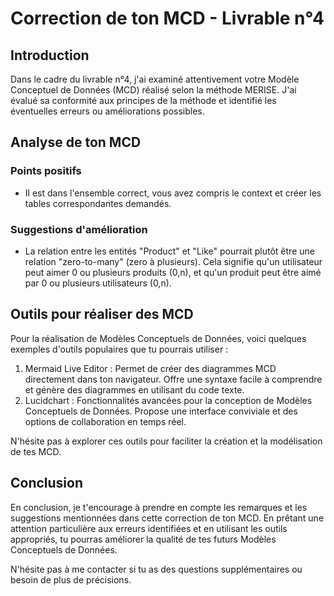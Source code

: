 # Correction de ton MCD - Livrable n°4

## Introduction
Dans le cadre du livrable n°4, j'ai examiné attentivement votre Modèle Conceptuel de Données (MCD) réalisé selon la méthode MERISE. J'ai évalué sa conformité aux principes de la méthode et identifié les éventuelles erreurs ou améliorations possibles.

## Analyse de ton MCD

### Points positifs
- Il est dans l'ensemble correct, vous avez compris le context et créer les tables correspondantes demandés.

### Suggestions d'amélioration
- La relation entre les entités "Product" et "Like" pourrait plutôt être une relation "zero-to-many" (zero à plusieurs). Cela signifie qu'un utilisateur peut aimer 0 ou plusieurs produits (0,n), et qu'un produit peut être aimé par 0 ou plusieurs utilisateurs (0,n).

## Outils pour réaliser des MCD
Pour la réalisation de Modèles Conceptuels de Données, voici quelques exemples d'outils populaires que tu pourrais utiliser :

1. Mermaid Live Editor : Permet de créer des diagrammes MCD directement dans ton navigateur. Offre une syntaxe facile à comprendre et génère des diagrammes en utilisant du code texte.
2. Lucidchart : Fonctionnalités avancées pour la conception de Modèles Conceptuels de Données. Propose une interface conviviale et des options de collaboration en temps réel.

N'hésite pas à explorer ces outils pour faciliter la création et la modélisation de tes MCD.

## Conclusion
En conclusion, je t'encourage à prendre en compte les remarques et les suggestions mentionnées dans cette correction de ton MCD. En prêtant une attention particulière aux erreurs identifiées et en utilisant les outils appropriés, tu pourras améliorer la qualité de tes futurs Modèles Conceptuels de Données.

N'hésite pas à me contacter si tu as des questions supplémentaires ou besoin de plus de précisions.
